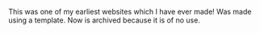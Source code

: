 This was one of my earliest websites which I have ever made! Was made using a template. Now is archived because it is of no use.
